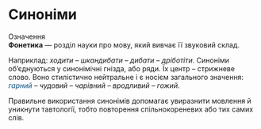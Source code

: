 # Синонiми
<div class="space">
<div class="eoz-wrap">
<span class="eoz">Означення</span>
<div class="eoz-text">
<b>Фонетика</b> — роздiл науки про мову, який вивчає її звуковий склад.
</div>
</div>
</div>

Наприклад: *ходити – шкандибати – дибати – дрiботiти*. Синонiми
об’єднуються у синонiмiчнi гнiзда, або ряди. Їх центр – стрижневе слово. Воно стилiстично нейтральне i є носiєм загального значення: <i style="color:#0F5181">гарний</i> *– чудовий – чарiвний – вродливий – гожий*.

Правильне використання синонiмiв допомагає увиразнити мовлення й уникнути тавтологiї, тобто повторення спiльнокореневих або тих самих слiв.

